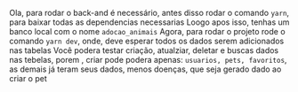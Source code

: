 Ola, para rodar o back-and é necessário, antes disso rodar o comando `yarn`, para baixar todas as dependencias necessarias
Loogo apos isso, tenhas um banco local com o nome `adocao_animais`
Agora, para rodar o projeto rode o comando `yarn dev`, onde, deve esperar todos os dados serem adicionados nas tabelas
Você podera testar criação, atualziar, deletar e buscas dados nas tebelas, porem , criar pode podera apenas: `usuarios, pets, favoritos`, as demais já teram seus dados, menos doenças, que seja gerado dado ao criar o pet
